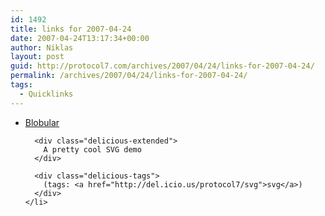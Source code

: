 ```yaml
---
id: 1492
title: links for 2007-04-24
date: 2007-04-24T13:17:34+00:00
author: Niklas
layout: post
guid: http://protocol7.com/archives/2007/04/24/links-for-2007-04-24/
permalink: /archives/2007/04/24/links-for-2007-04-24/
tags:
  - Quicklinks
---
```

<div class='microid-d8134c737ac1f9377ad23cf4972110e14773d5f6'>
  <ul class="delicious">
    <li>
      <div class="delicious-link">
        <a href="http://www.themaninblue.com/experiment/Blobular/">Blobular</a>
      </div>
      
      <div class="delicious-extended">
        A pretty cool SVG demo
      </div>
      
      <div class="delicious-tags">
        (tags: <a href="http://del.icio.us/protocol7/svg">svg</a>)
      </div>
    </li>
  </ul>
</div>